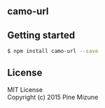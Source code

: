 camo-url
--------

## Getting started

```sh
$ npm install camo-url --save
```

## License
MIT License<br />
Copyright (c) 2015 Pine Mizune